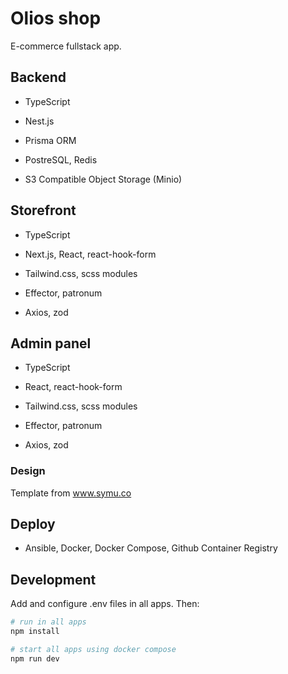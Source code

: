 # Olios shop

E-commerce fullstack app.

## Backend

- TypeScript

- Nest.js

- Prisma ORM

- PostreSQL, Redis

- S3 Compatible Object Storage (Minio)

## Storefront

- TypeScript

- Next.js, React, react-hook-form

- Tailwind.css, scss modules

- Effector, patronum

- Axios, zod

## Admin panel

- TypeScript

- React, react-hook-form

- Tailwind.css, scss modules

- Effector, patronum

- Axios, zod

### Design

Template from www.symu.co

## Deploy

- Ansible, Docker, Docker Compose, Github Container Registry

## Development

Add and configure .env files in all apps. Then:

```sh
# run in all apps
npm install

# start all apps using docker compose
npm run dev
```
